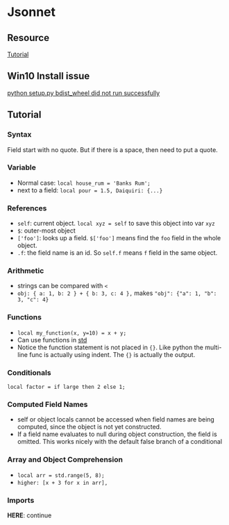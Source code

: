 # Jsonnet

## Resource

[Tutorial](https://jsonnet.org/learning/tutorial.html)

## Win10 Install issue

[python setup.py bdist_wheel did not run successfully](https://stackoverflow.com/questions/71470989/python-setup-py-bdist-wheel-did-not-run-successfully)

## Tutorial

### Syntax

Field start with no quote. But if there is a space, then need to put a quote.

### Variable

- Normal case: `local house_rum = 'Banks Rum';`
- next to a field: `local pour = 1.5, Daiquiri: {...}`

### References

- `self`: current object. `local xyz = self` to save this object into var `xyz`
- `$`: outer-most object
- `['foo']`: looks up a field. `$['foo']` means find the `foo` field in the whole object.
- `.f`: the field name is an id. So `self.f` means `f` field in the same object.

### Arithmetic

- strings can be compared with `<`
- `obj: { a: 1, b: 2 } + { b: 3, c: 4 },` makes `"obj": {"a": 1, "b": 3, "c": 4}`

### Functions

- `local my_function(x, y=10) = x + y;`
- Can use functions in [std](https://jsonnet.org/ref/stdlib.html)
- Notice the function statement is not placed in `{}`. Like python the multi-line func is actually using indent. The `{}` is actually the output.

### Conditionals

`local factor = if large then 2 else 1;`

### Computed Field Names

- self or object locals cannot be accessed when field names are being computed, since the object is not yet constructed.
- If a field name evaluates to null during object construction, the field is omitted. This works nicely with the default false branch of a conditional

### Array and Object Comprehension

- `local arr = std.range(5, 8);`
- `higher: [x + 3 for x in arr],`

### Imports

**HERE**: continue
